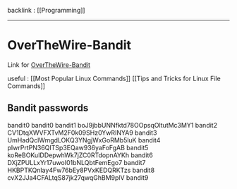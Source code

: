 backlink : [[Programming]] 

---
# OverTheWire-Bandit
Link for [OverTheWire-Bandit](https://overthewire.org/wargames/bandit/)

useful : [[Most Popular Linux Commands]] [[Tips and Tricks for Linux File Commands]]

## Bandit passwords
bandit0 bandit0
bandit1 boJ9jbbUNNfktd78OOpsqOltutMc3MY1
bandit2 CV1DtqXWVFXTvM2F0k09SHz0YwRINYA9
bandit3 UmHadQclWmgdLOKQ3YNgjWxGoRMb5luK
bandit4 pIwrPrtPN36QITSp3EQaw936yaFoFgAB
bandit5 koReBOKuIDDepwhWk7jZC0RTdopnAYKh
bandit6	DXjZPULLxYr17uwoI01bNLQbtFemEgo7
bandit7	HKBPTKQnIay4Fw76bEy8PVxKEDQRKTzs
bandit8	cvX2JJa4CFALtqS87jk27qwqGhBM9plV
bandit9	
